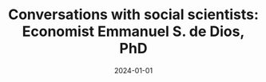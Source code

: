 ---
title: "Conversations with social scientists: Economist Emmanuel S. de Dios, PhD"
collection: publications
category: journals
permalink: /publications/2024_ssd
excerpt: # 'This paper is about the number 2. The number 3 is left for future work.'
date: 2024-01-01
venue: 'Social Science Diliman'
slidesurl: # 'http://academicpages.github.io/files/slides2.pdf'
paperurl: 'https://journals.upd.edu.ph/index.php/socialsciencediliman/article/view/9919'
citation: 'Punongbayan, J.C.B. (2024). &quot;Conversations with social scientists: Economist Emmanuel S. de Dios, PhD.&quot; <i>Social Science Diliman</i> 19(1): 92-101.'
---